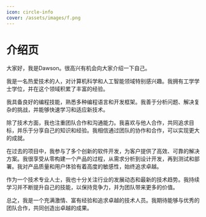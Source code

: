 ```yaml
---
icon: circle-info
cover: /assets/images/f.png
---
```


# 介绍页

<p> 大家好，我是Dawson。很高兴有机会向大家介绍一下自己。</p>

<p>我是一名热爱技术的人，对计算机科学和人工智能领域特别感兴趣。我拥有工学学士学位，并在这个领域积累了丰富的经验。</p>

<p>我具备良好的编程技能，熟悉多种编程语言和开发框架。我善于分析问题、解决复杂的挑战，并能够快速学习和适应新技术。</p>

<p>除了技术方面，我也注重团队合作和沟通能力。我喜欢与他人合作，共同追求目标，并乐于分享自己的知识和经验。我相信通过团队的协作和合作，可以实现更大的成就。</p>

<p>在过去的项目中，我参与了多个创新的软件开发，为客户提供了高效、可靠的解决方案。我很享受从零构建一个产品的过程，从需求分析到设计开发，再到测试和部署。我对产品质量和用户体验有着高度的敏感性，始终追求卓越。</p>

<p>作为一个技术专业人士，我也十分关注行业的发展动态和最新的技术趋势。我持续学习并不断提升自己的技能，以保持竞争力，并为团队带来更多的价值。</p>

<p>总之，我是一个充满激情、富有经验和追求卓越的技术人员。我期待能够与优秀的团队合作，共同创造出卓越的成果。</p>
